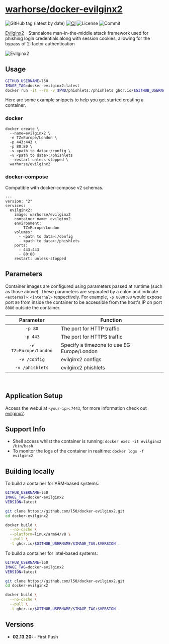# [warhorse/docker-evilginx2](https://github.com/war-horse/docker-evilginx2)

![GitHub tag (latest by date)](https://img.shields.io/github/v/tag/warhorse/docker-evilginx2)
[![CI](https://github.com/warhorse/docker-evilginx2/workflows/Docker/badge.svg?event=push)](https://github.com/warhorse/docker-evilginx2/actions?query=workflow%3ADocker)
![License](https://img.shields.io/github/license/warhorse/docker-evilginx2)
![Commit](https://img.shields.io/github/last-commit/warhorse/docker-evilginx2)

[Evilginx2](https://github.com/kgretzky/evilginx2) - Standalone man-in-the-middle attack framework used for phishing login credentials along with session cookies, allowing for the bypass of 2-factor authentication


![Evilginx2](https://raw.githubusercontent.com/kgretzky/evilginx2/master/media/img/evilginx2-logo-512.png)

## Usage

```bash
GITHUB_USERNAME=l50
IMAGE_TAG=docker-evilginx2:latest
docker run -it --rm -v $PWD/phishlets:/phishlets ghcr.io/$GITHUB_USERNAME/$IMAGE_TAG
```

Here are some example snippets to help you get started creating a container.

### docker

```
docker create \
  --name=evilginx2 \
  -e TZ=Europe/London \
  -p 443:443 \
  -p 80:80 \
  -v <path to data>:/config \
  -v <path to data>:/phishlets 
  --restart unless-stopped \
  warhorse/evilginx2
```

### docker-compose

Compatible with docker-compose v2 schemas.

```
---
version: "2"
services:
  evilginx2:
    image: warhorse/evilginx2
    container_name: evilginx2
    environment:
      - TZ=Europe/London
    volumes:
      - <path to data>:/config
      - <path to data>:/phishlets
    ports:
      - 443:443
      - 80:80
    restart: unless-stopped
```

## Parameters

Container images are configured using parameters passed at runtime (such as those above). These parameters are separated by a colon and indicate `<external>:<internal>` respectively. For example, `-p 8080:80` would expose port `80` from inside the container to be accessible from the host's IP on port `8080` outside the container.

| Parameter | Function |
| :----: | --- |
| `-p 80` | The port for HTTP traffic |
| `-p 443` | The port for HTTPS traffic |
| `-e TZ=Europe/London` | Specify a timezone to use EG Europe/London|
| `-v /config` | evilginx2 configs |
| `-v /phishlets` | evilginx2 phishlets |

&nbsp;
## Application Setup

Access the webui at `<your-ip>:7443`, for more information check out [evilginx2](https://github.com/kgretzky/evilginx2).



## Support Info

* Shell access whilst the container is running: `docker exec -it evilginx2 /bin/bash`
* To monitor the logs of the container in realtime: `docker logs -f evilginx2`

## Building locally

To build a container for ARM-based systems:

```bash
GITHUB_USERNAME=l50
IMAGE_TAG=docker-evilginx2
VERSION=latest

git clone https://github.com/l50/docker-evilginx2.git
cd docker-evilginx2

docker build \
  --no-cache \
  --platform=linux/arm64/v8 \
  --pull \
  -t ghcr.io/$GITHUB_USERNAME/$IMAGE_TAG:$VERSION .
```

To build a container for intel-based systems:

```bash
GITHUB_USERNAME=l50
IMAGE_TAG=docker-evilginx2
VERSION=latest

git clone https://github.com/l50/docker-evilginx2.git
cd docker-evilginx2

docker build \
  --no-cache \
  --pull \
  -t ghcr.io/$GITHUB_USERNAME/$IMAGE_TAG:$VERSION .
```

## Versions

* **02.13.20:** - First Push